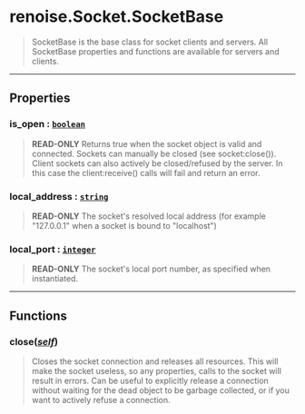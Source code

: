 # renoise.Socket.SocketBase<a name="renoise.Socket.SocketBase"></a>  
> SocketBase is the base class for socket clients and servers. All
> SocketBase properties and functions are available for servers and clients.  

<!-- toc -->
  

---  
## Properties
### is_open : [`boolean`](../../API/builtins/boolean.md)<a name="is_open"></a>
> **READ-ONLY** Returns true when the socket object is valid and connected.
> Sockets can manually be closed (see socket:close()). Client sockets can also
> actively be closed/refused by the server. In this case the client:receive()
> calls will fail and return an error.

### local_address : [`string`](../../API/builtins/string.md)<a name="local_address"></a>
> **READ-ONLY** The socket's resolved local address (for example "127.0.0.1"
> when a socket is bound to "localhost")

### local_port : [`integer`](../../API/builtins/integer.md)<a name="local_port"></a>
> **READ-ONLY** The socket's local port number, as specified when instantiated.

  

---  
## Functions
### close([*self*](../../API/builtins/self.md))<a name="close"></a>
> Closes the socket connection and releases all resources. This will make
> the socket useless, so any properties, calls to the socket will result in
> errors. Can be useful to explicitly release a connection without waiting for
> the dead object to be garbage collected, or if you want to actively refuse a
> connection.  

